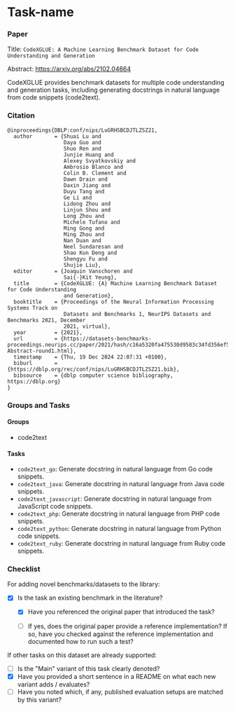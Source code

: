 # Task-name

### Paper

Title: `CodeXGLUE: A Machine Learning Benchmark Dataset for Code Understanding and Generation`

Abstract: https://arxiv.org/abs/2102.04664

CodeXGLUE provides benchmark datasets for multiple code understanding and generation tasks, including generating docstrings in natural language from code snippets (code2text).

### Citation

```
@inproceedings{DBLP:conf/nips/LuGRHSBCDJTLZSZ21,
  author       = {Shuai Lu and
                  Daya Guo and
                  Shuo Ren and
                  Junjie Huang and
                  Alexey Svyatkovskiy and
                  Ambrosio Blanco and
                  Colin B. Clement and
                  Dawn Drain and
                  Daxin Jiang and
                  Duyu Tang and
                  Ge Li and
                  Lidong Zhou and
                  Linjun Shou and
                  Long Zhou and
                  Michele Tufano and
                  Ming Gong and
                  Ming Zhou and
                  Nan Duan and
                  Neel Sundaresan and
                  Shao Kun Deng and
                  Shengyu Fu and
                  Shujie Liu},
  editor       = {Joaquin Vanschoren and
                  Sai{-}Kit Yeung},
  title        = {CodeXGLUE: {A} Machine Learning Benchmark Dataset for Code Understanding
                  and Generation},
  booktitle    = {Proceedings of the Neural Information Processing Systems Track on
                  Datasets and Benchmarks 1, NeurIPS Datasets and Benchmarks 2021, December
                  2021, virtual},
  year         = {2021},
  url          = {https://datasets-benchmarks-proceedings.neurips.cc/paper/2021/hash/c16a5320fa475530d9583c34fd356ef5-Abstract-round1.html},
  timestamp    = {Thu, 19 Dec 2024 22:07:31 +0100},
  biburl       = {https://dblp.org/rec/conf/nips/LuGRHSBCDJTLZSZ21.bib},
  bibsource    = {dblp computer science bibliography, https://dblp.org}
}
```

### Groups and Tasks

#### Groups

* code2text

#### Tasks

* `code2text_go`: Generate docstring in natural language from Go code snippets.
* `code2text_java`: Generate docstring in natural language from Java code snippets.
* `code2text_javascript`: Generate docstring in natural language from JavaScript code snippets.
* `code2text_php`: Generate docstring in natural language from PHP code snippets.
* `code2text_python`: Generate docstring in natural language from Python code snippets.
* `code2text_ruby`: Generate docstring in natural language from Ruby code snippets.

### Checklist

For adding novel benchmarks/datasets to the library:
* [x] Is the task an existing benchmark in the literature?
  * [x] Have you referenced the original paper that introduced the task?
  * [ ] If yes, does the original paper provide a reference implementation? If so, have you checked against the reference implementation and documented how to run such a test?


If other tasks on this dataset are already supported:
* [ ] Is the "Main" variant of this task clearly denoted?
* [x] Have you provided a short sentence in a README on what each new variant adds / evaluates?
* [ ] Have you noted which, if any, published evaluation setups are matched by this variant?
